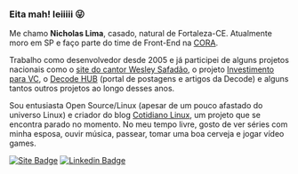 ### Eita mah! Ieiiiii 😜

Me chamo **Nicholas Lima**, casado, natural de Fortaleza-CE. Atualmente moro em SP e faço parte do time de Front-End na [CORA](https://github.com/corabank).
 
Trabalho como desenvolvedor desde 2005 e já participei de alguns projetos nacionais como o [site do cantor Wesley Safadão](https://www.wesleysafadao.com.br), o projeto [Investimento para VC](https://investimentospara.vc), o [Decode HUB](https://decode.buzz/hub/) (portal  de postagens e artigos da Decode) e alguns tantos outros projetos ao longo desses anos. 

Sou  entusiasta Open Source/Linux (apesar de um pouco afastado do universo Linux) e criador do blog [Cotidiano Linux](https://cotidianolinux.com.br), um projeto que se encontra parado no momento. No meu tempo livre, gosto de ver séries com minha esposa, ouvir música, passear, tomar uma boa cerveja e jogar vídeo games.

[![Site Badge](https://img.shields.io/badge/Site-nicklima.com.br-black)](https://nicklima.com.br)
[![Linkedin Badge](https://img.shields.io/badge/-LinkedIn-blue?logo=Linkedin&logoColor=white&link=https://www.linkedin.com/in/nicklima)](https://www.linkedin.com/in/nicklima)
